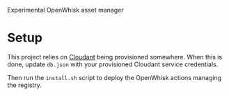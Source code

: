 Experimental OpenWhisk asset manager

Setup
=====

This project relies on [Cloudant](https://cloudant.com/) being provisioned somewhere. When this is done, update `db.json` with your provisioned Cloudant service credentials.

Then run the `install.sh` script to deploy the OpenWhisk actions managing the registry. 
